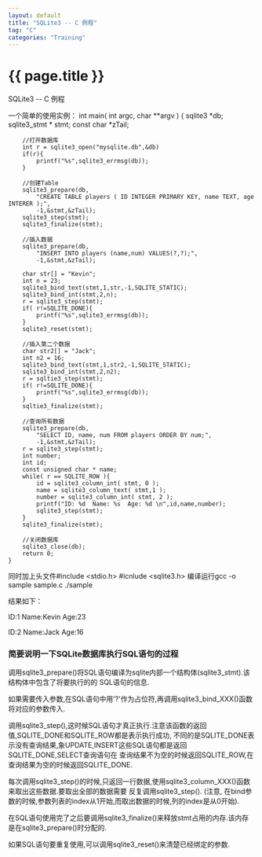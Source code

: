 ```yaml
---
layout: default
title: "SQLite3 -- C 例程"
tag: "C"
categories: "Training"
---
```


# {{ page.title }}

SQLite3 -- C 例程

一个简单的使用实例：
	int main( int argc, char **argv )
	{
		sqlite3 *db;
		sqlite3_stmt * stmt;
		const char *zTail;

		//打开数据库
		int r = sqlite3_open("mysqlite.db",&db)
		if(r){
			printf("%s",sqlite3_errmsg(db));
		}

		//创建Table
		sqlite3_prepare(db,
			"CREATE TABLE players ( ID INTEGER PRIMARY KEY, name TEXT, age INTERER );",
			-1,&stmt,&zTail);
		sqlite3_step(stmt);
		sqlite3_finalize(stmt);

		//插入数据
		sqlite3_prepare(db,
			"INSERT INTO players (name,num) VALUES(?,?);",
			-1,&stmt,&zTail);

		char str[] = "Kevin";
		int n = 23;
		sqlite3_bind_text(stmt,1,str,-1,SQLITE_STATIC);
		sqlite3_bind_int(stmt,2,n);
		r = sqlite3_step(stmt);
		if( r!=SQLITE_DONE){
			printf("%s",sqlite3_errmsg(db));
		}
		sqlite3_reset(stmt);

		//插入第二个数据
		char str2[] = "Jack";
		int n2 = 16;
		sqlite3_bind_text(stmt,1,str2,-1,SQLITE_STATIC);
		sqlite3_bind_int(stmt,2,n2);
		r = sqltie3_step(stmt);
		if( r!=SQLITE_DONE){
			printf("%s",sqlite3_errmsg(db));
		}
		sqltie3_finalize(stmt);

		//查询所有数据
		sqlite3_prepare(db,
			"SELECT ID, name, num FROM players ORDER BY num;",
			-1,&stmt,&zTail);
		r = sqlite3_step(stmt);
		int number;
		int id;
		const unsigned char * name;
		while( r == SQLITE_ROW ){
			id = sqlite3_column_int( stmt, 0 );
			name = sqlite3_column_text( stmt,1 );
			number = sqlite3_column_int( stmt, 2 );
			printf("ID: %d  Name: %s  Age: %d \n",id,name,number);
			sqlite3_step(stmt);
		}
		sqlite3_finalize(stmt);

		//关闭数据库
		sqlite3_close(db);
		return 0;
	}

同时加上头文件#include <stdio.h> #icnlude <sqlite3.h> 编译运行gcc -o sample sample.c ./sample

结果如下：

ID:1 Name:Kevin Age:23

ID:2 Name:Jack Age:16

### 简要说明一下SQLite数据库执行SQL语句的过程

 调用sqlite3_prepare()将SQL语句编译为sqlite内部一个结构体(sqlite3_stmt).该结构体中包含了将要执行的的 SQL语句的信息.
 
 如果需要传入参数,在SQL语句中用'?'作为占位符,再调用sqlite3_bind_XXX()函数将对应的参数传入.
 
 调用sqlite3_step(),这时候SQL语句才真正执行.注意该函数的返回值,SQLITE_DONE和SQLITE_ROW都是表示执行成功, 不同的是SQLITE_DONE表示没有查询结果,象UPDATE,INSERT这些SQL语句都是返回SQLITE_DONE,SELECT查询语句在 查询结果不为空的时候返回SQLITE_ROW,在查询结果为空的时候返回SQLITE_DONE.
 
 每次调用sqlite3_step()的时候,只返回一行数据,使用sqlite3_column_XXX()函数来取出这些数据.要取出全部的数据需要 反复调用sqlite3_step(). (注意, 在bind参数的时候,参数列表的index从1开始,而取出数据的时候,列的index是从0开始).
 
 在SQL语句使用完了之后要调用sqlite3_finalize()来释放stmt占用的内存.该内存是在sqlite3_prepare()时分配的.
 
 如果SQL语句要重复使用,可以调用sqlite3_reset()来清楚已经绑定的参数.
  
